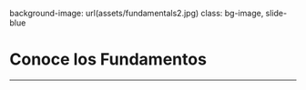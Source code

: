 background-image: url(assets/fundamentals2.jpg)
class: bg-image, slide-blue

# Conoce los Fundamentos

---